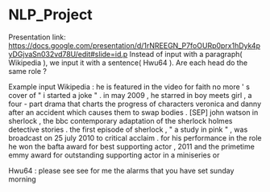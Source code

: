# NLP_Project

Presentation link: https://docs.google.com/presentation/d/1rNREEGN_P7foOURp0prx1hDyk4pyDGjvaSn032vd78U/edit#slide=id.p
Instead of input with a paragraph( Wikipedia ), 
we input it with a sentence( Hwu64 ). 
Are each head do the same role ?

Example input
Wikipedia : he is featured in the video for faith no more \' s cover of " i started a joke " . in may 2009 , he starred in boy meets girl , a four - part drama that charts the progress of characters veronica and danny after an accident which causes them to swap bodies . [SEP] john watson in sherlock , the bbc contemporary adaptation of the sherlock holmes detective stories . the first episode of sherlock , " a study in pink " , was broadcast on 25 july 2010 to critical acclaim . for his performance in the role he won the bafta award for best supporting actor , 2011 and the primetime emmy award for outstanding supporting actor in a miniseries or

Hwu64 : please see see for me the alarms that you have set sunday morning


 
